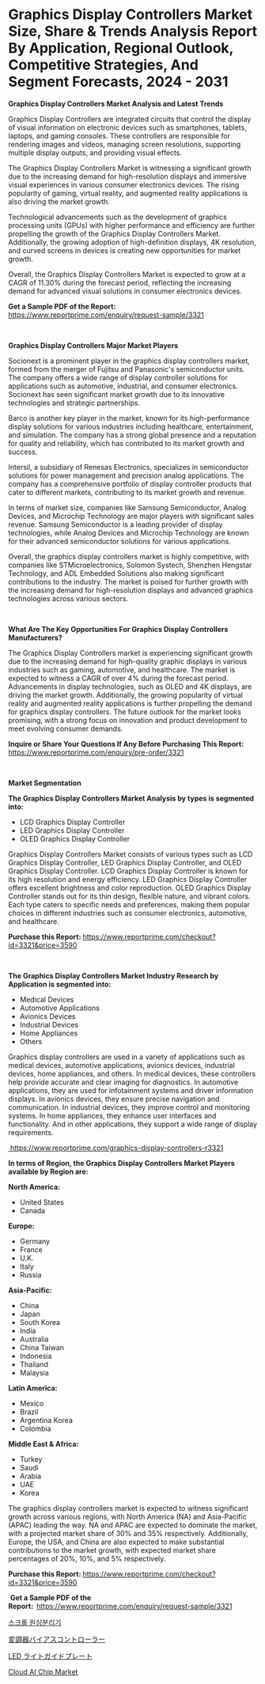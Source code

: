 <p><h1>Graphics Display Controllers Market Size, Share & Trends Analysis Report By Application, Regional Outlook, Competitive Strategies, And Segment Forecasts, 2024 - 2031</h1></p><p><strong>Graphics Display Controllers Market Analysis and Latest Trends</strong></p>
<p><p>Graphics Display Controllers are integrated circuits that control the display of visual information on electronic devices such as smartphones, tablets, laptops, and gaming consoles. These controllers are responsible for rendering images and videos, managing screen resolutions, supporting multiple display outputs, and providing visual effects.</p><p>The Graphics Display Controllers Market is witnessing a significant growth due to the increasing demand for high-resolution displays and immersive visual experiences in various consumer electronics devices. The rising popularity of gaming, virtual reality, and augmented reality applications is also driving the market growth.</p><p>Technological advancements such as the development of graphics processing units (GPUs) with higher performance and efficiency are further propelling the growth of the Graphics Display Controllers Market. Additionally, the growing adoption of high-definition displays, 4K resolution, and curved screens in devices is creating new opportunities for market growth.</p><p>Overall, the Graphics Display Controllers Market is expected to grow at a CAGR of 11.30% during the forecast period, reflecting the increasing demand for advanced visual solutions in consumer electronics devices.</p></p>
<p><strong>Get a Sample PDF of the Report:&nbsp;</strong> <a href="https://www.reportprime.com/enquiry/request-sample/3321">https://www.reportprime.com/enquiry/request-sample/3321</a></p>
<p>&nbsp;</p>
<p><strong>Graphics Display Controllers Major Market Players</strong></p>
<p><p>Socionext is a prominent player in the graphics display controllers market, formed from the merger of Fujitsu and Panasonic's semiconductor units. The company offers a wide range of display controller solutions for applications such as automotive, industrial, and consumer electronics. Socionext has seen significant market growth due to its innovative technologies and strategic partnerships.</p><p>Barco is another key player in the market, known for its high-performance display solutions for various industries including healthcare, entertainment, and simulation. The company has a strong global presence and a reputation for quality and reliability, which has contributed to its market growth and success.</p><p>Intersil, a subsidiary of Renesas Electronics, specializes in semiconductor solutions for power management and precision analog applications. The company has a comprehensive portfolio of display controller products that cater to different markets, contributing to its market growth and revenue.</p><p>In terms of market size, companies like Samsung Semiconductor, Analog Devices, and Microchip Technology are major players with significant sales revenue. Samsung Semiconductor is a leading provider of display technologies, while Analog Devices and Microchip Technology are known for their advanced semiconductor solutions for various applications.</p><p>Overall, the graphics display controllers market is highly competitive, with companies like STMicroelectronics, Solomon Systech, Shenzhen Hengstar Technology, and ADL Embedded Solutions also making significant contributions to the industry. The market is poised for further growth with the increasing demand for high-resolution displays and advanced graphics technologies across various sectors.</p></p>
<p>&nbsp;</p>
<p><strong>What Are The Key Opportunities For Graphics Display Controllers Manufacturers?</strong></p>
<p><p>The Graphics Display Controllers market is experiencing significant growth due to the increasing demand for high-quality graphic displays in various industries such as gaming, automotive, and healthcare. The market is expected to witness a CAGR of over 4% during the forecast period. Advancements in display technologies, such as OLED and 4K displays, are driving the market growth. Additionally, the growing popularity of virtual reality and augmented reality applications is further propelling the demand for graphics display controllers. The future outlook for the market looks promising, with a strong focus on innovation and product development to meet evolving consumer demands.</p></p>
<p><strong>Inquire or Share Your Questions If Any Before Purchasing This Report:</strong> <a href="https://www.reportprime.com/enquiry/pre-order/3321">https://www.reportprime.com/enquiry/pre-order/3321</a></p>
<p>&nbsp;</p>
<p><strong>Market Segmentation</strong></p>
<p><strong>The Graphics Display Controllers Market Analysis by types is segmented into:</strong></p>
<p><ul><li>LCD Graphics Display Controller</li><li>LED Graphics Display Controller</li><li>OLED Graphics Display Controller</li></ul></p>
<p><p>Graphics Display Controllers Market consists of various types such as LCD Graphics Display Controller, LED Graphics Display Controller, and OLED Graphics Display Controller. LCD Graphics Display Controller is known for its high resolution and energy efficiency. LED Graphics Display Controller offers excellent brightness and color reproduction. OLED Graphics Display Controller stands out for its thin design, flexible nature, and vibrant colors. Each type caters to specific needs and preferences, making them popular choices in different industries such as consumer electronics, automotive, and healthcare.</p></p>
<p><strong>Purchase this Report:&nbsp;</strong><a href="https://www.reportprime.com/checkout?id=3321&price=3590">https://www.reportprime.com/checkout?id=3321&price=3590</a></p>
<p>&nbsp;</p>
<p><strong>The Graphics Display Controllers Market Industry Research by Application is segmented into:</strong></p>
<p><ul><li>Medical Devices</li><li>Automotive Applications</li><li>Avionics Devices</li><li>Industrial Devices</li><li>Home Appliances</li><li>Others</li></ul></p>
<p><p>Graphics display controllers are used in a variety of applications such as medical devices, automotive applications, avionics devices, industrial devices, home appliances, and others. In medical devices, these controllers help provide accurate and clear imaging for diagnostics. In automotive applications, they are used for infotainment systems and driver information displays. In avionics devices, they ensure precise navigation and communication. In industrial devices, they improve control and monitoring systems. In home appliances, they enhance user interfaces and functionality. And in other applications, they support a wide range of display requirements.</p></p>
<p><a href="https://www.reportprime.com/graphics-display-controllers-r3321">&nbsp;https://www.reportprime.com/graphics-display-controllers-r3321</a></p>
<p><strong>In terms of Region, the Graphics Display Controllers Market Players available by Region are:</strong></p>
<p>
    <p> <strong> North America: </strong>
        <ul>
            <li>United States</li>
            <li>Canada</li>
        </ul>
        </p> 
    <p> <strong> Europe: </strong>
        <ul>
            <li>Germany</li>
            <li>France</li>
            <li>U.K.</li>
            <li>Italy</li>
            <li>Russia</li>
        </ul>
        </p> 
    <p> <strong> Asia-Pacific: </strong>
        <ul>
            <li>China</li>
            <li>Japan</li>
            <li>South Korea</li>
            <li>India</li>
            <li>Australia</li>
            <li>China Taiwan</li>
            <li>Indonesia</li>
            <li>Thailand</li>
            <li>Malaysia</li>
        </ul>
        </p> 
    <p> <strong> Latin America: </strong>
        <ul>
            <li>Mexico</li>
            <li>Brazil</li>
            <li>Argentina Korea</li>
            <li>Colombia</li>
        </ul>
        </p> 
    <p> <strong> Middle East & Africa: </strong>
        <ul>
            <li>Turkey</li>
            <li>Saudi</li>
            <li>Arabia</li>
            <li>UAE</li>
            <li>Korea</li>
        </ul>
    </p>
    </p>
<p><p>The graphics display controllers market is expected to witness significant growth across various regions, with North America (NA) and Asia-Pacific (APAC) leading the way. NA and APAC are expected to dominate the market, with a projected market share of 30% and 35% respectively. Additionally, Europe, the USA, and China are also expected to make substantial contributions to the market growth, with expected market share percentages of 20%, 10%, and 5% respectively.</p></p>
<p><strong>Purchase this Report: </strong><a href="https://www.reportprime.com/checkout?id=3321&price=3590">https://www.reportprime.com/checkout?id=3321&price=3590</a></p>
<p>&nbsp;<strong>Get a Sample PDF of the Report:&nbsp;&nbsp;</strong><a href="https://www.reportprime.com/enquiry/request-sample/3321">https://www.reportprime.com/enquiry/request-sample/3321</a></p>
<p><strong></strong></p>
<p><p><a href="https://github.com/apple8975768/Market-Research-Report-List-1/blob/main/755207769730.md">스크롤 원심분리기</a></p><p><a href="https://github.com/HershelKris/Market-Research-Report-List-1/blob/main/711646572933.md">変調器バイアスコントローラー</a></p><p><a href="https://github.com/CarlieShields/Market-Research-Report-List-1/blob/main/431750672932.md">LED ライトガイドプレート</a></p><p><a href="https://github.com/gladysalidde/Market-Research-Report-List-1/blob/main/cloud-ai-chip-market.md">Cloud AI Chip Market</a></p></p>